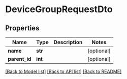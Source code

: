 # DeviceGroupRequestDto

## Properties
Name | Type | Description | Notes
------------ | ------------- | ------------- | -------------
**name** | **str** |  | [optional] 
**parent_id** | **int** |  | [optional] 

[[Back to Model list]](../README.md#documentation-for-models) [[Back to API list]](../README.md#documentation-for-api-endpoints) [[Back to README]](../README.md)


